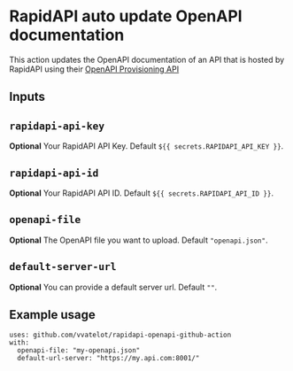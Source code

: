 # RapidAPI auto update OpenAPI documentation

This action updates the OpenAPI documentation of an API that is hosted by RapidAPI using their [OpenAPI Provisioning API](https://rapidapi.com/rapidapi3-rapidapi-tools/api/openapi-provisioning/)

## Inputs

## `rapidapi-api-key`

**Optional** Your RapidAPI API Key. Default `${{ secrets.RAPIDAPI_API_KEY }}`.

## `rapidapi-api-id`

**Optional** Your RapidAPI API ID. Default `${{ secrets.RAPIDAPI_API_ID }}`.

## `openapi-file`

**Optional** The OpenAPI file you want to upload. Default `"openapi.json"`.

## `default-server-url`

**Optional** You can provide a default server url. Default `""`.



## Example usage

```
uses: github.com/vvatelot/rapidapi-openapi-github-action
with:
  openapi-file: "my-openapi.json"
  default-url-server: "https://my.api.com:8001/"
```